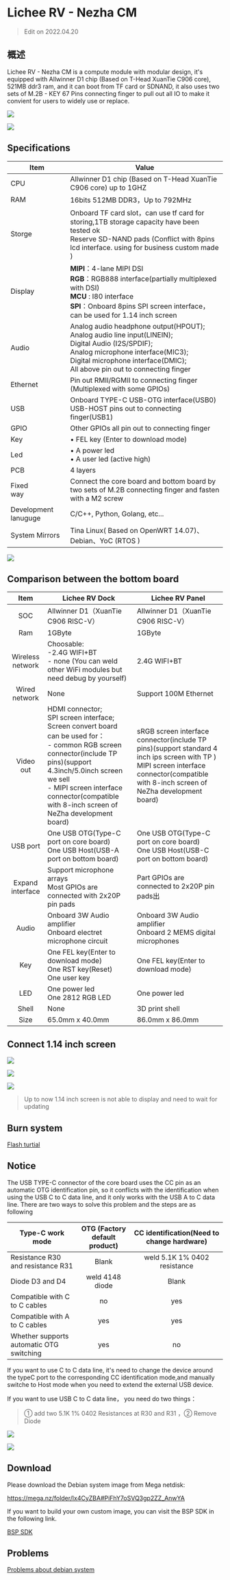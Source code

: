 # Lichee RV - Nezha CM

> Edit on 2022.04.20

## 概述
Lichee RV - Nezha CM is a compute module with modular design, it's equipped with Allwinner D1 chip (Based on T-Head XuanTie C906 core), 521MB ddr3 ram, and it can boot from TF card or SDNAND, it also uses two sets of M.2B - KEY 67 Pins connecting finger to pull out all IO to make it convient for users to widely use or replace.

![](./../assets/RV/D1-4.jpg)

![](./../assets/RV/D1-back.jpg)

## Specifications

| Item                 | Value                                                                                                                                                                                                                             |
| -------------------- | --------------------------------------------------------------------------------------------------------------------------------------------------------------------------------------------------------------------------------- |
| CPU                  | Allwinner D1 chip (Based on T-Head XuanTie C906 core) up to 1GHZ                                                                                                                                                                  |
| RAM                  | 16bits 512MB DDR3，Up to 792MHz                                                                                                                                                                                                   |
| Storge               | Onboard TF card slot，can use tf card for storing,1TB storage capacity have been tested ok <br>Reserve SD-NAND pads (Conflict with 8pins lcd interface. using for business custom made )                                                                                    |
| Display              | **MIPI**：4-lane MIPI DSI <br>**RGB**：RGB888 interface(partially multiplexed with DSI) <br>**MCU** : I80 interface<br>**SPI**：Onboard 8pins SPI screen interface，can be used for 1.14 inch screen                              |
| Audio                | Analog audio headphone output(HPOUT); <br>Analog audio line input(LINEIN); <br>Digital Audio (I2S/SPDIF); <br>Analog microphone interface(MIC3);<br>Digital microphone interface(DMIC);<br>All above pin out to connecting finger |
| Ethernet             | Pin out RMII/RGMII to connecting finger (Multiplexed with some GPIOs)                                                                                                                                                             |
| USB                  | Onboard TYPE-C USB-OTG interface(USB0) <br>USB-HOST pins out to connecting finger(USB1)                                                                                                                                           |
| GPIO                 | Other GPIOs all pin out to  connecting finger                                                                                                                                                                                     |
| Key                  | • FEL key (Enter to download mode)                                                                                                                                                                                                |
| Led                  | • A power led <br>• A user led (active high)                                                                                                                                                                                      |
| PCB                  | 4 layers                                                                                                                                                                                                                          |
| Fixed<br> way        | Connect the core board and bottom board by two sets of M.2B connecting finger and fasten with a M2 screw                                                                                                                          |
| Development lanuguge | C/C++, Python, Golang, etc...                                                                                                                                                                                                     |
| System Mirrors       | Tina Linux( Based on OpenWRT 14.07)、 Debian、YoC (RTOS )                                                                                                                                                                         |

![](./../assets/RV/D1-pin.png)

## Comparison between the bottom board

|       Item       | Lichee RV Dock                                                                                                                                                                                                                                                                | Lichee RV Panel                                                                                                                                                                             |
| :--------------: | ----------------------------------------------------------------------------------------------------------------------------------------------------------------------------------------------------------------------------------------------------------------------------- | ------------------------------------------------------------------------------------------------------------------------------------------------------------------------------------------- |
|       SOC        | Allwinner D1（XuanTie C906 RISC-V）                                                                                                                                                                                                                                           | Allwinner D1（XuanTie C906 RISC-V）                                                                                                                                                         |
|       Ram        | 1GByte                                                                                                                                                                                                                                                                        | 1GByte                                                                                                                                                                                      |
| Wireless network | Choosable: <br>-2.4G WIFI+BT<br>- none (You can weld other WiFi modules but need debug by yourself)                                                                                                                                                                           | 2.4G WIFI+BT                                                                                                                                                                                |
|  Wired network   | None                                                                                                                                                                                                                                                                          | Support 100M Ethernet                                                                                                                                                                       |
|    Video out     | HDMI connector; <br>SPI screen interface; <br>Screen convert board can be used for：<br>- common RGB screen connector(include TP pins)(support 4.3inch/5.0inch screen we sell<br>-  MIPI screen interface connector(compatible with 8-inch screen of NeZha development board) | sRGB screen interface connector(include TP pins)(support standard 4 inch ips screen with TP )<br> MIPI screen interface connector(compatible with 8-inch screen of NeZha development board) |
|     USB port     | One USB OTG(Type-C port on core board) <br> One USB Host(USB-A port on bottom board)                                                                                                                                                                                          | One USB OTG(Type-C port on core board) <br> One USB Host(USB-C port on bottom board)                                                                                                        |
| Expand interface | Support microphone arrays <br>Most GPIOs are connected with 2x20P pin pads                                                                                                                                                                                                    | Part GPIOs are connected to 2x20P pin pads出                                                                                                                                                |
|      Audio       | Onboard 3W Audio amplifier <br> Onboard electret microphone circuit                                                                                                                                                                                                           | Onboard 3W Audio amplifier  <br> Onboard 2 MEMS digital microphones                                                                                                                         |
|       Key        | One FEL key(Enter to download mode)<br>One RST key(Reset)<br>One user key                                                                                                                                                                                                     | One FEL key(Enter to download mode)                                                                                                                                                         |
|       LED        | One power led<br>One 2812 RGB LED                                                                                                                                                                                                                                             | One power led                                                                                                                                                                               |
|      Shell       | None                                                                                                                                                                                                                                                                          | 3D print shell                                                                                                                                                                              |
|       Size       | 65.0mm x 40.0mm                                                                                                                                                                                                                                                               | 86.0mm x 86.0mm                                                                                                                                                                             |



## Connect 1.14 inch screen

![](./../assets/RV/D1-1.png)

![](./../assets/RV/D1-2.png)

![](./../assets/RV/D1-3.png)

> Up to now 1.14 inch screen is not able to display and need to wait for updating

## Burn system

[Flash turtial](./flash.md)

## Notice

The USB TYPE-C connector of the core board uses the CC pin as an automatic OTG identification pin, so it conflicts with the identification when using the USB C to C data line, and it only works with the USB A to C data line. There are two ways to solve this problem and the steps are as following

| Type-C work mode                         | OTG (Factory default product) | CC identification(Need to change hardware) |
| ---------------------------------------- | :---------------------------: | :----------------------------------------: |
| Resistance R30 and resistance R31        |             Blank             |        weld 5.1K 1% 0402 resistance        |
| Diode D3 and D4                          |        weld 4148 diode        |                   Blank                    |
| Compatible with C to C cables            |              no               |                    yes                     |
| Compatible with A to C cables            |              yes              |                    yes                     |
| Whether supports automatic OTG switching |              yes              |                     no                     |

If you want to use C to C data line, it's need to change the device around the typeC port to the corresponding CC identification mode,and manually switche to Host mode when you need to extend the external USB device.

If you want to use USB C to C data line， you need do two things：

> ① add two 5.1K 1% 0402 Resistances at R30 and R31 ，② Remove Diode

![](./../assets/RV/other.png)

![](./../assets/RV/D1Core2.png)


## Download

Please download the Debian system image from Mega netdisk: 

<https://mega.nz/folder/lx4CyZBA#PiFhY7oSVQ3gp2ZZ_AnwYA>

If you want to build your own custom image, you can visit the BSP SDK in the following link.

[BSP SDK](./user.md#BSP-SDK-development)

## Problems

[Problems about debian system](./debian_img_apt.md)
